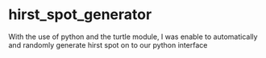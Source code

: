 # hirst_spot_generator

With the use of python and the turtle module, I was enable to automatically and randomly generate hirst spot on to our python interface
